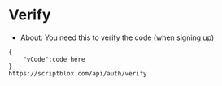 # Verify
- About: You need this to verify the code (when signing up)

```
{
    "vCode":code here
}
https://scriptblox.com/api/auth/verify
```
